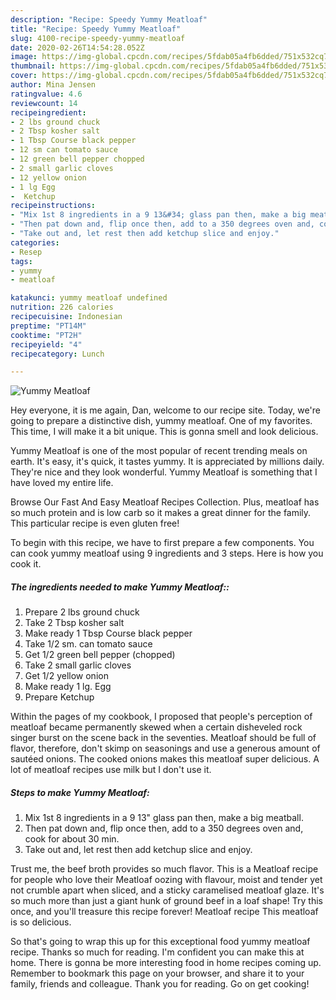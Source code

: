 ```yaml
---
description: "Recipe: Speedy Yummy Meatloaf"
title: "Recipe: Speedy Yummy Meatloaf"
slug: 4100-recipe-speedy-yummy-meatloaf
date: 2020-02-26T14:54:28.052Z
image: https://img-global.cpcdn.com/recipes/5fdab05a4fb6dded/751x532cq70/yummy-meatloaf-recipe-main-photo.jpg
thumbnail: https://img-global.cpcdn.com/recipes/5fdab05a4fb6dded/751x532cq70/yummy-meatloaf-recipe-main-photo.jpg
cover: https://img-global.cpcdn.com/recipes/5fdab05a4fb6dded/751x532cq70/yummy-meatloaf-recipe-main-photo.jpg
author: Mina Jensen
ratingvalue: 4.6
reviewcount: 14
recipeingredient:
- 2 lbs ground chuck
- 2 Tbsp kosher salt
- 1 Tbsp Course black pepper
- 12 sm can tomato sauce
- 12 green bell pepper chopped
- 2 small garlic cloves
- 12 yellow onion
- 1 lg Egg
-  Ketchup
recipeinstructions:
- "Mix 1st 8 ingredients in a 9 13&#34; glass pan then, make a big meatball."
- "Then pat down and, flip once then, add to a 350 degrees oven and, cook for about 30 min."
- "Take out and, let rest then add ketchup slice and enjoy."
categories:
- Resep
tags:
- yummy
- meatloaf

katakunci: yummy meatloaf undefined
nutrition: 226 calories
recipecuisine: Indonesian
preptime: "PT14M"
cooktime: "PT2H"
recipeyield: "4"
recipecategory: Lunch

---
```



![Yummy Meatloaf](https://img-global.cpcdn.com/recipes/5fdab05a4fb6dded/751x532cq70/yummy-meatloaf-recipe-main-photo.jpg)

Hey everyone, it is me again, Dan, welcome to our recipe site. Today, we're going to prepare a distinctive dish, yummy meatloaf. One of my favorites. This time, I will make it a bit unique. This is gonna smell and look delicious.

Yummy Meatloaf is one of the most popular of recent trending meals on earth. It's easy, it's quick, it tastes yummy. It is appreciated by millions daily. They're nice and they look wonderful. Yummy Meatloaf is something that I have loved my entire life.

Browse Our Fast And Easy Meatloaf Recipes Collection. Plus, meatloaf has so much protein and is low carb so it makes a great dinner for the family. This particular recipe is even gluten free!


To begin with this recipe, we have to first prepare a few components. You can cook yummy meatloaf using 9 ingredients and 3 steps. Here is how you cook it.

##### The ingredients needed to make Yummy Meatloaf::

1. Prepare 2 lbs ground chuck
1. Take 2 Tbsp kosher salt
1. Make ready 1 Tbsp Course black pepper
1. Take 1/2 sm. can tomato sauce
1. Get 1/2 green bell pepper (chopped)
1. Take 2 small garlic cloves
1. Get 1/2 yellow onion
1. Make ready 1 lg. Egg
1. Prepare  Ketchup


Within the pages of my cookbook, I proposed that people&#39;s perception of meatloaf became permanently skewed when a certain disheveled rock singer burst on the scene back in the seventies. Meatloaf should be full of flavor, therefore, don&#39;t skimp on seasonings and use a generous amount of sautéed onions. The cooked onions makes this meatloaf super delicious. A lot of meatloaf recipes use milk but I don&#39;t use it. 

##### Steps to make Yummy Meatloaf:

1. Mix 1st 8 ingredients in a 9 13&#34; glass pan then, make a big meatball.
1. Then pat down and, flip once then, add to a 350 degrees oven and, cook for about 30 min.
1. Take out and, let rest then add ketchup slice and enjoy.


Trust me, the beef broth provides so much flavor. This is a Meatloaf recipe for people who love their Meatloaf oozing with flavour, moist and tender yet not crumble apart when sliced, and a sticky caramelised meatloaf glaze. It&#39;s so much more than just a giant hunk of ground beef in a loaf shape! Try this once, and you&#39;ll treasure this recipe forever! Meatloaf recipe This meatloaf is so delicious. 

So that's going to wrap this up for this exceptional food yummy meatloaf recipe. Thanks so much for reading. I'm confident you can make this at home. There is gonna be more interesting food in home recipes coming up. Remember to bookmark this page on your browser, and share it to your family, friends and colleague. Thank you for reading. Go on get cooking!

